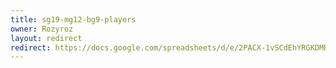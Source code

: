 ```yaml
---
title: sg19-mg12-bg9-players
owner: Rozyroz
layout: redirect
redirect: https://docs.google.com/spreadsheets/d/e/2PACX-1vSCdEhYRGKDMRpFNTex8eNlgxHfxi9dF1jB3gX6mBqbJuJ7sUbl0sSZwNXLR27BB7J0uv1xdnOA8Uu8/pubhtml
---
```

